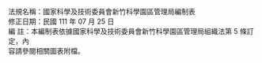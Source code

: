 法規名稱：國家科學及技術委員會新竹科學園區管理局編制表  
修正日期：民國 111 年 07 月 25 日  
編 註：本編制表依據國家科學及技術委員會新竹科學園區管理局組織法第 5 條訂定，內  
容請參閱相關圖表附檔。  


